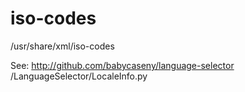# iso-codes
/usr/share/xml/iso-codes

See:  http://github.com/babycaseny/language-selector /LanguageSelector/LocaleInfo.py
